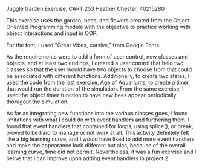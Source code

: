 Juggle Garden Exercise, CART 253
Heather Chester, 40215280

This exercise uses the garden, bees, and flowers created from the Object Oriented Programming module with the objective to practice working with object interactions and input in OOP.

For the font, I used "Great Vibes, cursive," from Google Fonts. 

As the requirements were to add a form of user control, new classes and objects, and at least two endings, I created a user control that held two classes so that the user would have two objects to choose from that could be associated with different functions. Additionally, to create two states, I used the code from the last exercise, Age of Aquariums, to create a timer that would run the duration of the simulation. From the same exercise, I used the object timer function to have new bees appear periodically thorugout the simulation.  

As far as integrating new functions into the various classes goes, I found limitations with what I could do with event handlers and furthering them. I found that event handlers that contained for loops, using splice(), or break; proved to be hard to manage or not work at all. This activity definitely felt like a big learning curve, and I would have liked to add more event handlers and make the appearance look different but alas, because of the overall learning curve, time did not permit. Nevertheless, it was a fun exercise and I belive that I can improve upon adding event handlers in project 2. 